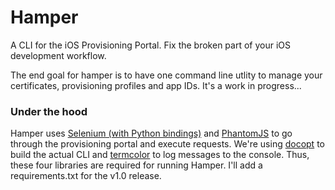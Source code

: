 Hamper
====
A CLI for the iOS Provisioning Portal. Fix the broken part of your iOS development workflow.

The end goal for hamper is to have one command line utlity to manage your certificates, provisioning profiles and app IDs. It's a work in progress...

### Under the hood
Hamper uses [Selenium (with Python bindings)](http://selenium-python.readthedocs.org/installation.html) and [PhantomJS](http://phantomjs.org/) to go through the provisioning portal and execute requests. We're using [docopt](http://docopt.org/) to build the actual CLI and [termcolor](https://pypi.python.org/pypi/termcolor) to log messages to the console. Thus, these four libraries are required for running Hamper. I'll add a requirements.txt for the v1.0 release.